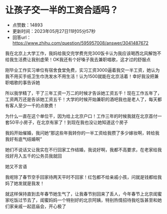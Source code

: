 # 让孩子交一半的工资合适吗？
- 点赞数：14893
- 更新时间：2023年05月27日11时05分57秒
- 回答url：https://www.zhihu.com/question/595957008/answer/3041487672
<body>
 <p data-pid="PZw4U_fD">我在北京上大学工作，我妈给我交完学费充完300饭卡认为我应该喝西北风解饱不给我生活费让我别虚荣！OK我还有个好嗓子我去兼职唱歌，这才过的舒服点</p>
 <p data-pid="ujk6RJaI">刚毕业工作实习单位有宿舍食堂免费，实习工资3000逼着我交一半工资，她认为我不用买手纸卫生巾洗发水不用生活！认为1500就能在北京活着！幸好我没把兼职唱歌的事告诉她</p>
 <p data-pid="_WQbLSCS">所以我学精了，干了三年工资一万二的时候才告诉她工资五千！现在工作五年了，工资两万还是告诉她工资五千！大学的时候开始兼职的酒吧我也是老人了，每天都有客人至少一千的点歌费！</p>
 <p data-pid="yX1gGD4q">为什么一直在这个单位干，因为给上北京户口！工作三年的时候我就在北京首付一套50平小房子，在北京有家了！到现在我也没让她知道这个房子</p>
 <p data-pid="mEzMIlUF">我妈开始催婚，我问她“那这些年我转你的一半工资给我攒了多少嫁妆啊，转给我我好有底气结婚啊”</p>
 <p data-pid="LCwmnhSO">她们不说话又让我实在不行回家工作结婚，我说好啊，我都不高要求，在老家给我找好月入五千的公务员我就回</p>
 <p data-pid="66Xg97PL">她又不言语</p>
 <p data-pid="dVRPJuqW">我呢除了春节空手回家待两天平时不回家！红包都不给亲戚小孩，问就是钱都给我妈了她发就是我发！</p>
 <p data-pid="VQmnlYcE">就这样保持直到去年春节她生气了，让我春节别回来了丢人，今年春节上北京闺蜜家吃饭过节去了，闺蜜妈妈一个特别好的北京阿姨，特别热情招待我吃饭甚至和她们家亲戚一起逛庙会，开心极了</p>
</body>